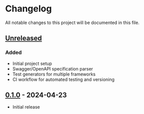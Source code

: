 # Changelog

All notable changes to this project will be documented in this file.

## [Unreleased]

### Added
- Initial project setup
- Swagger/OpenAPI specification parser
- Test generators for multiple frameworks
- CI workflow for automated testing and versioning

## [0.1.0] - 2024-04-23
- Initial release

[Unreleased]: https://github.com/jhaage/swagger-test-generator/compare/v0.1.0...HEAD
[0.1.0]: https://github.com/jhaage/swagger-test-generator/releases/tag/v0.1.0

